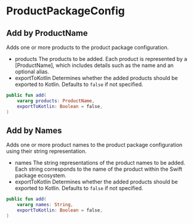 # ProductPackageConfig

## Add by ProductName

Adds one or more products to the product package configuration.

- products The products to be added. Each product is represented by a [ProductName],
  which includes details such as the name and an optional alias.
- exportToKotlin Determines whether the added products should be exported
  to Kotlin. Defaults to `false` if not specified.

``` Kotlin
public fun add(
    vararg products: ProductName,
    exportToKotlin: Boolean = false,
)
```

## Add by Names

Adds one or more product names to the product package configuration using their string representation.

- names The string representations of the product names to be added.
  Each string corresponds to the name of the product within the Swift package ecosystem.
- exportToKotlin Determines whether the added products should be exported
  to Kotlin. Defaults to `false` if not specified.

``` Kotlin
public fun add(
    vararg names: String,
    exportToKotlin: Boolean = false,
)
```
